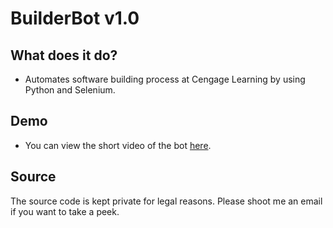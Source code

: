 # BuilderBot v1.0

## What does it do?
* Automates software building process at Cengage Learning by using Python and Selenium.

## Demo
* You can view the short video of the bot [here](https://www.screencast.com/t/nVq1PHz0y5W).

## Source
The source code is kept private for legal reasons. Please shoot me an email if you want to take a peek.